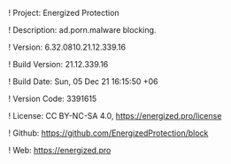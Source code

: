 ! Project: Energized Protection

! Description: ad.porn.malware blocking.

! Version: 6.32.0810.21.12.339.16

! Build Version: 21.12.339.16

! Build Date: Sun, 05 Dec 21 16:15:50 +06

! Version Code: 3391615

! License: CC BY-NC-SA 4.0, https://energized.pro/license

! Github: https://github.com/EnergizedProtection/block

! Web: https://energized.pro
